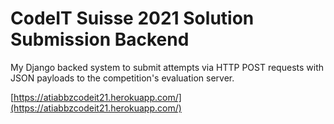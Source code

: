 # CodeIT Suisse 2021 Solution Submission Backend

My Django backed system to submit attempts via HTTP POST requests with JSON payloads to the competition's evaluation server.

[https://atiabbzcodeit21.herokuapp.com/](https://atiabbzcodeit21.herokuapp.com/)